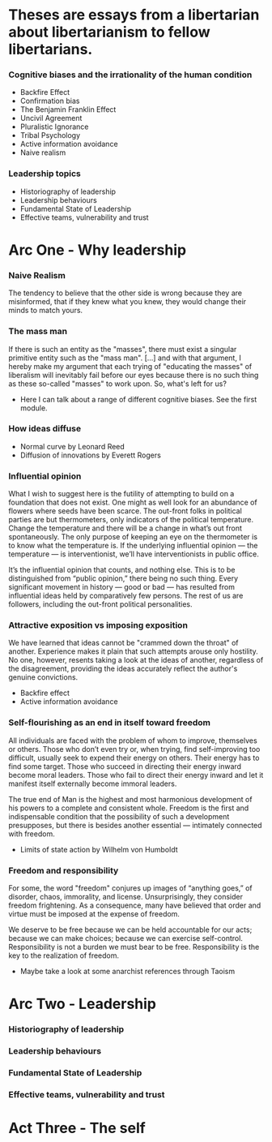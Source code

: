 # Theses are essays from a libertarian about libertarianism to fellow libertarians.

### Cognitive biases and the irrationality of the human condition
* Backfire Effect
* Confirmation bias
* The Benjamin Franklin Effect
* Uncivil Agreement
* Pluralistic Ignorance
* Tribal Psychology
* Active information avoidance
* Naive realism

### Leadership topics
* Historiography of leadership
* Leadership behaviours
* Fundamental State of Leadership
* Effective teams, vulnerability and trust

# Arc One - Why leadership

### Naive Realism
The tendency to believe that the other side is wrong because they are misinformed, that if they knew what you knew, they would change their minds to match yours.

### The mass man
If there is such an entity as the "masses", there must exist a singular primitive entity such as the "mass man".
[...] and with that argument, I hereby make my argument that each trying of "educating the masses" of liberalism will inevitably fail before our eyes because there is no such thing as these so-called "masses" to work upon. So, what's left for us?

 - Here I can talk about a range of different cognitive biases. See the first module.

### How ideas diffuse
 - Normal curve by Leonard Reed
 - Diffusion of innovations by Everett Rogers

### Influential opinion
What I wish to suggest here is the futility of attempting to build on a foundation that does not exist. One might as well look for an abundance of flowers where seeds have been scarce. The out-front folks in political parties are but thermometers, only indicators of the political temperature. Change the temperature and there will be a change in what’s out front spontaneously. The only purpose of keeping an eye on the thermometer is to know what the temperature is. If the underlying influential opinion — the temperature — is interventionist, we’ll have interventionists in public office.

It’s the influential opinion that counts, and nothing else. This is to be distinguished from “public opinion,” there being no such thing. Every significant movement in history — good or bad — has resulted from influential ideas held by comparatively few persons. The rest of us are followers, including the out-front political personalities.

### Attractive exposition vs imposing exposition
We have learned that ideas cannot be "crammed down the throat" of another. Experience makes it plain that such attempts arouse only hostility. No one, however, resents taking a look at the ideas of another, regardless of the disagreement, providing the ideas accurately reflect the author's genuine convictions.

- Backfire effect
- Active information avoidance

### Self-flourishing as an end in itself toward freedom
All individuals are faced with the problem of whom to improve, themselves or others. Those who don’t even try or, when trying, find self-improving too difficult, usually seek to expend their energy on others. Their energy has to find some target. Those who succeed in directing their energy inward become moral leaders. Those who fail to direct their energy inward and let it manifest itself externally become immoral leaders.

The true end of Man is the highest and most harmonious development of his powers to a complete and consistent whole. Freedom is the first and indispensable condition that the possibility of such a development presupposes, but there is besides another essential — intimately connected with freedom.

 - Limits of state action by Wilhelm von Humboldt

### Freedom and responsibility
For some, the word "freedom" conjures up images of “anything goes,” of disorder, chaos, immorality, and license. Unsurprisingly, they consider freedom frightening. As a consequence, many have believed that order and virtue must be imposed at the expense of freedom.

We deserve to be free because we can be held accountable for our acts; because we can make choices; because we can exercise self-control. Responsibility is not a burden we must bear to be free. Responsibility is the key to the realization of freedom.

 - Maybe take a look at some anarchist references through Taoism

 # Arc Two - Leadership

### Historiography of leadership
### Leadership behaviours
### Fundamental State of Leadership
### Effective teams, vulnerability and trust

# Act Three - The self